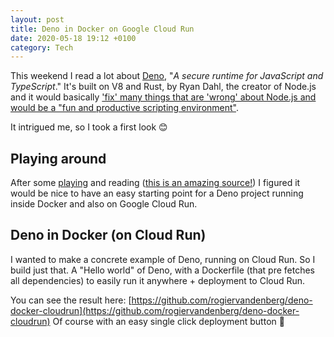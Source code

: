 ```yaml
---
layout: post
title: Deno in Docker on Google Cloud Run
date: 2020-05-18 19:12 +0100
category: Tech
---
```

This weekend I read a lot about [Deno](https://deno.land), "_A secure runtime for JavaScript and TypeScript_." It's built on V8 and Rust, by Ryan Dahl, the creator of Node.js and it would basically ['fix' many things that are 'wrong' about Node.js and would be a "fun and productive scripting environment"](https://deno.land/v1).

It intrigued me, so I took a first look 😊

## Playing around

After some [playing](https://deno.land/manual) and reading ([this is an amazing source!](https://www.freecodecamp.org/news/the-deno-handbook/)) I figured it would be nice to have an easy starting point for a Deno project running inside Docker and also on Google Cloud Run.

## Deno in Docker (on Cloud Run)

I wanted to make a concrete example of Deno, running on Cloud Run. So I build just that. A "Hello world" of Deno, with a Dockerfile (that pre fetches all dependencies) to easily run it anywhere + deployment to Cloud Run.

You can see the result here: [https://github.com/rogiervandenberg/deno-docker-cloudrun](https://github.com/rogiervandenberg/deno-docker-cloudrun) Of course with an easy single click deployment button 🎉